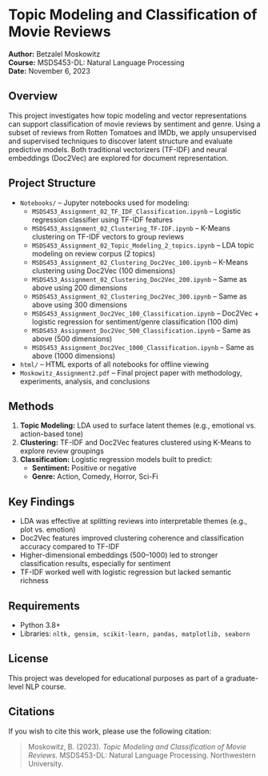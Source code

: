 <h1>Topic Modeling and Classification of Movie Reviews</h1>

  <p><strong>Author:</strong> Betzalel Moskowitz<br>
     <strong>Course:</strong> MSDS453-DL: Natural Language Processing<br>
     <strong>Date:</strong> November 6, 2023</p>

  <h2>Overview</h2>
  <p>
    This project investigates how topic modeling and vector representations can support classification of movie reviews by sentiment and genre. Using a subset of reviews from Rotten Tomatoes and IMDb, we apply unsupervised and supervised techniques to discover latent structure and evaluate predictive models. Both traditional vectorizers (TF-IDF) and neural embeddings (Doc2Vec) are explored for document representation.
  </p>

  <h2>Project Structure</h2>
  <ul>
    <li><code>Notebooks/</code> – Jupyter notebooks used for modeling:
      <ul>
        <li><code>MSDS453_Assignment_02_TF_IDF_Classification.ipynb</code> – Logistic regression classifier using TF-IDF features</li>
        <li><code>MSDS453_Assignment_02_Clustering_TF-IDF.ipynb</code> – K-Means clustering on TF-IDF vectors to group reviews</li>
        <li><code>MSDS453_Assignment_02_Topic_Modeling_2_topics.ipynb</code> – LDA topic modeling on review corpus (2 topics)</li>
        <li><code>MSDS453_Assignment_02_Clustering_Doc2Vec_100.ipynb</code> – K-Means clustering using Doc2Vec (100 dimensions)</li>
        <li><code>MSDS453_Assignment_02_Clustering_Doc2Vec_200.ipynb</code> – Same as above using 200 dimensions</li>
        <li><code>MSDS453_Assignment_02_Clustering_Doc2Vec_300.ipynb</code> – Same as above using 300 dimensions</li>
        <li><code>MSDS453_Assignment_Doc2Vec_100_Classification.ipynb</code> – Doc2Vec + logistic regression for sentiment/genre classification (100 dim)</li>
        <li><code>MSDS453_Assignment_Doc2Vec_500_Classification.ipynb</code> – Same as above (500 dimensions)</li>
        <li><code>MSDS453_Assignment_Doc2Vec_1000_Classification.ipynb</code> – Same as above (1000 dimensions)</li>
      </ul>
    </li>
    <li><code>html/</code> – HTML exports of all notebooks for offline viewing</li>
    <li><code>Moskowitz_Assignment2.pdf</code> – Final project paper with methodology, experiments, analysis, and conclusions</li>
  </ul>

  <h2>Methods</h2>
  <ol>
    <li><strong>Topic Modeling:</strong> LDA used to surface latent themes (e.g., emotional vs. action-based tone)</li>
    <li><strong>Clustering:</strong> TF-IDF and Doc2Vec features clustered using K-Means to explore review groupings</li>
    <li><strong>Classification:</strong> Logistic regression models built to predict:
      <ul>
        <li><strong>Sentiment:</strong> Positive or negative</li>
        <li><strong>Genre:</strong> Action, Comedy, Horror, Sci-Fi</li>
      </ul>
    </li>
  </ol>

  <h2>Key Findings</h2>
  <ul>
    <li>LDA was effective at splitting reviews into interpretable themes (e.g., plot vs. emotion)</li>
    <li>Doc2Vec features improved clustering coherence and classification accuracy compared to TF-IDF</li>
    <li>Higher-dimensional embeddings (500–1000) led to stronger classification results, especially for sentiment</li>
    <li>TF-IDF worked well with logistic regression but lacked semantic richness</li>
  </ul>

  <h2>Requirements</h2>
  <ul>
    <li>Python 3.8+</li>
    <li>Libraries: <code>nltk, gensim, scikit-learn, pandas, matplotlib, seaborn</code></li>
  </ul>

  <h2>License</h2>
  <p>This project was developed for educational purposes as part of a graduate-level NLP course.</p>

  <h2>Citations</h2>
  <p>
    If you wish to cite this work, please use the following citation:<br>
    <blockquote>
      Moskowitz, B. (2023). <em>Topic Modeling and Classification of Movie Reviews</em>. MSDS453-DL: Natural Language Processing. Northwestern University.
    </blockquote>
  </p>
